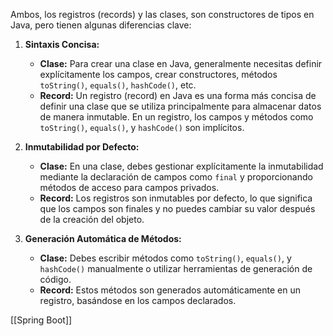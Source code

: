 Ambos, los registros (records) y las clases, son constructores de tipos en Java, pero tienen algunas diferencias clave:

1. **Sintaxis Concisa:**
    
    - **Clase:** Para crear una clase en Java, generalmente necesitas definir explícitamente los campos, crear constructores, métodos `toString()`, `equals()`, `hashCode()`, etc.
    - **Record:** Un registro (record) en Java es una forma más concisa de definir una clase que se utiliza principalmente para almacenar datos de manera inmutable. En un registro, los campos y métodos como `toString()`, `equals()`, y `hashCode()` son implícitos.
2. **Inmutabilidad por Defecto:**
    
    - **Clase:** En una clase, debes gestionar explícitamente la inmutabilidad mediante la declaración de campos como `final` y proporcionando métodos de acceso para campos privados.
    - **Record:** Los registros son inmutables por defecto, lo que significa que los campos son finales y no puedes cambiar su valor después de la creación del objeto.
3. **Generación Automática de Métodos:**
    
    - **Clase:** Debes escribir métodos como `toString()`, `equals()`, y `hashCode()` manualmente o utilizar herramientas de generación de código.
    - **Record:** Estos métodos son generados automáticamente en un registro, basándose en los campos declarados.

[[Spring Boot]]